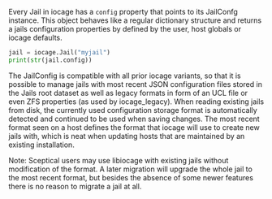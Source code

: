 Every Jail in iocage has a `config` property that points to its JailConfg instance. This object behaves like a regular dictionary structure and returns a jails configuration properties by defined by the user, host globals or iocage defaults.

```python
jail = iocage.Jail("myjail")
print(str(jail.config))
```

The JailConfig is compatible with all prior iocage variants, so that it is possible to manage jails with most recent JSON configuration files stored in the Jails root dataset as well as legacy formats in form of an UCL file or even ZFS properties (as used by iocage_legacy). When reading existing jails from disk, the currently used configuration storage format is automatically detected and continued to be used when saving changes. The most recent format seen on a host defines the format that iocage will use to create new jails with, which is neat when updating hosts that are maintained by an existing installation.

Note: Sceptical users may use libiocage with existing jails without modification of the format. A later migration will upgrade the whole jail to the most recent format, but besides the absence of some newer features there is no reason to migrate a jail at all.

